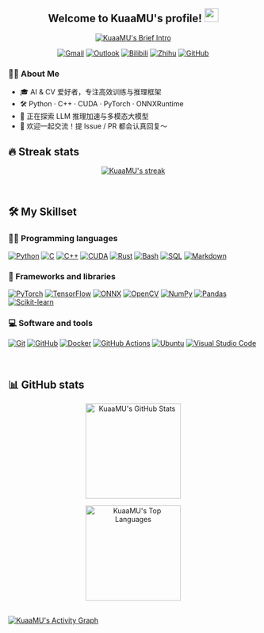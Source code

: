 <h2 align="center">
  Welcome to KuaaMU's profile!
  <img src="https://media.giphy.com/media/hvRJCLFzcasrR4ia7z/giphy.gif" width="28">
</h2>

<!-- Typing SVG -->
<p align="center">
  <a href="https://git.io/typing-svg">
    <img src="https://readme-typing-svg.herokuapp.com?font=Fira+Code&weight=600&pause=1000&color=0BA760&center=true&vCenter=true&width=435&lines=AI-infra+Engineer;Computer+Vision;C%2B%2B+Python+CUDA+C;Always+Learning" alt="KuaaMU's Brief Intro"/>
  </a>
</p>

<div align="center">
  <!-- 邮箱 -->
  <a href="mailto:kuaa.mu@gmail.com"><img alt="Gmail" src="https://img.shields.io/badge/-kuaa.mu%40gmail.com-c14438?style=flat-square&logo=Gmail&logoColor=white"/></a>
  <a href="mailto:kuaa.mu@outlook.com"><img alt="Outlook" src="https://img.shields.io/badge/-kuaa.mu%40outlook.com-0078D4?style=flat-square&logo=Microsoft-Outlook&logoColor=white"/></a>
  <!-- 社交 -->
  <a href="https://space.bilibili.com/12345678"><img alt="Bilibili" src="https://img.shields.io/badge/-KuaaMU-00A1D6?style=flat-square&logo=bilibili&logoColor=white"/></a>
  <a href="https://www.zhihu.com/people/kuaa-mu"><img alt="Zhihu" src="https://img.shields.io/badge/-KuaaMU-0084FF?style=flat-square&logo=Zhihu&logoColor=white"/></a>
  <a href="https://github.com/KuaaMU"><img alt="GitHub" src="https://img.shields.io/badge/-KuaaMU-181717?style=flat-square&logo=GitHub&logoColor=white"/></a>
</div>

### 🙋‍♂️ About Me
- 🎓 AI & CV 爱好者，专注高效训练与推理框架
- 🛠️ Python · C++ · CUDA · PyTorch · ONNXRuntime
- 🌱 正在探索 LLM 推理加速与多模态大模型
- 🤝 欢迎一起交流！提 Issue / PR 都会认真回复～

## 🔥 Streak stats
<p align="center">
  <a href="https://github.com/DenverCoder1/github-readme-streak-stats">
    <img title="🔥 Get streak stats for your profile at git.io/streak-stats" alt="KuaaMU's streak" src="https://github-readme-streak-stats.herokuapp.com?user=KuaaMU&theme=gotham&hide_border=true"/>
  </a>
</p>

<br>

## 🛠️ My Skillset

### 👨‍💻 Programming languages
<p>
  <a href="#"><img alt="Python" src="https://img.shields.io/badge/Python-14354C.svg?logo=python&logoColor=white"/></a>
  <a href="#"><img alt="C" src="https://img.shields.io/badge/C-A8B9CC.svg?logo=c&logoColor=black"/></a>
  <a href="#"><img alt="C++" src="https://img.shields.io/badge/C++-9C033A.svg?logo=c%2B%2B&logoColor=white"/></a>
  <a href="#"><img alt="CUDA" src="https://img.shields.io/badge/CUDA-76B900.svg?logo=nvidia&logoColor=white"/></a>
  <a href="#"><img alt="Rust" src="https://img.shields.io/badge/Rust-000000.svg?logo=rust&logoColor=white"/></a>
  <a href="#"><img alt="Bash" src="https://img.shields.io/badge/Bash-121011.svg?logo=gnu-bash&logoColor=white"/></a>
  <a href="#"><img alt="SQL" src="https://custom-icon-badges.herokuapp.com/badge/SQL-025E8C.svg?logo=database&logoColor=white"/></a>
  <a href="#"><img alt="Markdown" src="https://img.shields.io/badge/Markdown-000000.svg?logo=markdown&logoColor=white"/></a>
</p>

### 🧰 Frameworks and libraries
<p>
  <a href="#"><img alt="PyTorch" src="https://img.shields.io/badge/PyTorch-EE4C2C.svg?logo=PyTorch&logoColor=white"/></a>
  <a href="#"><img alt="TensorFlow" src="https://img.shields.io/badge/TensorFlow-FF6F00.svg?logo=TensorFlow&logoColor=white"/></a>
  <a href="#"><img alt="ONNX" src="https://img.shields.io/badge/ONNX-005CED.svg?logo=onnx&logoColor=white"/></a>
  <a href="#"><img alt="OpenCV" src="https://img.shields.io/badge/OpenCV-white.svg?logo=opencv&logoColor=black"/></a>
  <a href="#"><img alt="NumPy" src="https://img.shields.io/badge/NumPy-013243.svg?logo=numpy&logoColor=white"/></a>
  <a href="#"><img alt="Pandas" src="https://img.shields.io/badge/Pandas-150458.svg?logo=pandas&logoColor=white"/></a>
  <a href="#"><img alt="Scikit-learn" src="https://img.shields.io/badge/scikit--learn-F7931E.svg?logo=scikit-learn&logoColor=white"/></a>
</p>

### 💻 Software and tools
<p>
  <a href="#"><img alt="Git" src="https://img.shields.io/badge/Git-F05033.svg?logo=git&logoColor=white"/></a>
  <a href="#"><img alt="GitHub" src="https://img.shields.io/badge/GitHub-121011.svg?logo=github&logoColor=white"/></a>
  <a href="#"><img alt="Docker" src="https://img.shields.io/badge/Docker-2496ED.svg?logo=docker&logoColor=white"/></a>
  <a href="#"><img alt="GitHub Actions" src="https://img.shields.io/badge/GitHub%20Actions-2088FF.svg?logo=github-actions&logoColor=white"/></a>
  <a href="#"><img alt="Ubuntu" src="https://img.shields.io/badge/Ubuntu-E95420?logo=ubuntu&logoColor=white"/></a>
  <a href="#"><img alt="Visual Studio Code" src="https://custom-icon-badges.demolab.com/badge/Visual%20Studio%20Code-0078d7.svg?logo=vsc&logoColor=white"/></a>
</p>

<br>

## 📊 GitHub stats
<p align="center">
  <a href="https://github.com/anuraghazra/github-readme-stats">
    <img alt="KuaaMU's GitHub Stats" src="https://denvercoder1-github-readme-stats.vercel.app/api/?username=KuaaMU&show_icons=true&count_private=true&theme=gotham&hide_border=true" height="192px"/>
  </a>
</p>
<p align="center">
  <a href="https://github.com/anuraghazra/github-readme-stats">
    <img alt="KuaaMU's Top Languages" src="https://github-readme-stats.vercel.app/api/top-langs/?username=KuaaMU&langs_count=8&layout=compact&theme=gotham&hide_border=true&hide=Jupyter%20Notebook" height="192px"/>
  </a>
</p>

<br>

<!-- 折线活跃图 -->
<a href="https://github.com/ashutosh00710/github-readme-activity-graph">
  <img alt="KuaaMU's Activity Graph" src="https://github-readme-activity-graph.vercel.app/graph?username=KuaaMU&bg_color=0c1014&color=2aa889&line=599cab&point=99d1ce&area_color=2aa889&area=true&hide_border=true"/>
</a>
